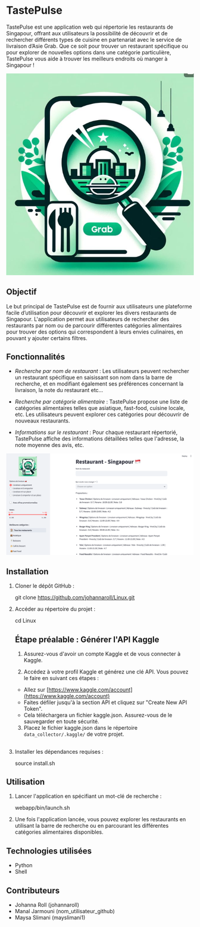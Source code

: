 # TastePulse

TastePulse est une application web qui répertorie les restaurants de Singapour, offrant aux utilisateurs la possibilité de découvrir et de rechercher différents types de cuisine en partenariat avec le service de livraison d’Asie Grab. Que ce soit pour trouver un restaurant spécifique ou pour explorer de nouvelles options dans une catégorie particulière, TastePulse vous aide à trouver les meilleurs endroits où manger à Singapour !

![Logo de l'application](webapp/ressources/logo.jpeg)

## Objectif

Le but principal de TastePulse est de fournir aux utilisateurs une plateforme facile d’utilisation pour découvrir et explorer les divers restaurants de Singapour. L'application permet aux utilisateurs de rechercher des restaurants par nom ou de parcourir différentes catégories alimentaires pour trouver des options qui correspondent à leurs envies culinaires, en pouvant y ajouter certains filtres.

## Fonctionnalités

- *Recherche par nom de restaurant* : Les utilisateurs peuvent rechercher un restaurant spécifique en saisissant son nom dans la barre de recherche, et en modifiant également ses préférences concernant la livraison, la note du restaurant etc…
  
- *Recherche par catégorie alimentaire* : TastePulse propose une liste de catégories alimentaires telles que asiatique, fast-food, cuisine locale, etc. Les utilisateurs peuvent explorer ces catégories pour découvrir de nouveaux restaurants.

- *Informations sur le restaurant* : Pour chaque restaurant répertorié, TastePulse affiche des informations détaillées telles que l'adresse, la note moyenne des avis, etc.

![Page de l'application](webapp/ressources/TastePulse.png)

## Installation

1. Cloner le dépôt GitHub :
   
   git clone https://github.com/johannaroll/Linux.git
   
2. Accéder au répertoire du projet :
   
   cd Linux

   ## Étape préalable : Générer l'API Kaggle

   1. Assurez-vous d'avoir un compte Kaggle et de vous connecter à Kaggle.

   2. Accédez à votre profil Kaggle et générez une clé API. Vous pouvez le faire en suivant ces étapes :
   - Allez sur [https://www.kaggle.com/account](https://www.kaggle.com/account)
   - Faites défiler jusqu'à la section API et cliquez sur "Create New API Token".
   - Cela téléchargera un fichier kaggle.json. Assurez-vous de le sauvegarder en toute sécurité.

   3. Placez le fichier kaggle.json dans le répertoire `data_collector/.kaggle/` de votre projet.

   ##
   
3. Installer les dépendances requises :
   
   source install.sh
   

## Utilisation

1. Lancer l'application en spécifiant un mot-clé de recherche :
   
   webapp/bin/launch.sh


2. Une fois l'application lancée, vous pouvez explorer les restaurants en utilisant la barre de recherche ou en parcourant les différentes catégories alimentaires disponibles.


## Technologies utilisées

- Python
- Shell


## Contributeurs

- Johanna Roll (johannaroll)
- Manal Jarmouni (nom_utilisateur_github)
- Maysa Slimani (mayslimani1)